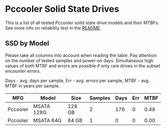 Pccooler Solid State Drives
===========================

This is a list of all tested Pccooler solid state drive models and their MTBFs. See
more info on reliability test in the [README](https://github.com/bsdhw/SMART).

SSD by Model
------------

Please take all columns into account when reading the table. Pay attention on the
number of tested samples and power-on days. Simultaneous high values of both MTBF
and errors are possible if only rare drives in the subset encounter errors.

Days - avg. days per sample,
Err  - avg. errors per sample,
MTBF - avg. MTBF in years per sample.

| MFG       | Model              | Size   | Samples | Days  | Err   | MTBF |
|-----------|--------------------|--------|---------|-------|-------|------|
| Pccooler  | MSATA 128G         | 128 GB | 2       | 176   | 0     | 0.48   |
| Pccooler  | MSATA 64G          | 64 GB  | 1       | 0     | 0     | 0.00   |
